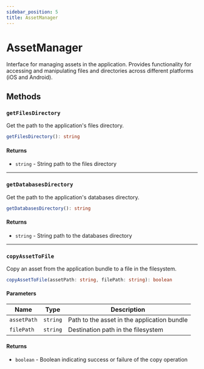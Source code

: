 ```yaml
---
sidebar_position: 5
title: AssetManager
---
```


# AssetManager

Interface for managing assets in the application. Provides functionality for accessing and manipulating files and directories across different platforms (iOS and Android).

## Methods

### `getFilesDirectory`

Get the path to the application's files directory.

```typescript
getFilesDirectory(): string
```

#### **Returns**

- `string` - String path to the files directory

---

### `getDatabasesDirectory`

Get the path to the application's databases directory.

```typescript
getDatabasesDirectory(): string
```

#### **Returns**

- `string` - String path to the databases directory

---

### `copyAssetToFile`

Copy an asset from the application bundle to a file in the filesystem.

```typescript
copyAssetToFile(assetPath: string, filePath: string): boolean
```

#### **Parameters**

| Name        | Type     | Description                                 |
| ----------- | -------- | ------------------------------------------- |
| `assetPath` | `string` | Path to the asset in the application bundle |
| `filePath`  | `string` | Destination path in the filesystem          |

#### **Returns**

- `boolean` - Boolean indicating success or failure of the copy operation
